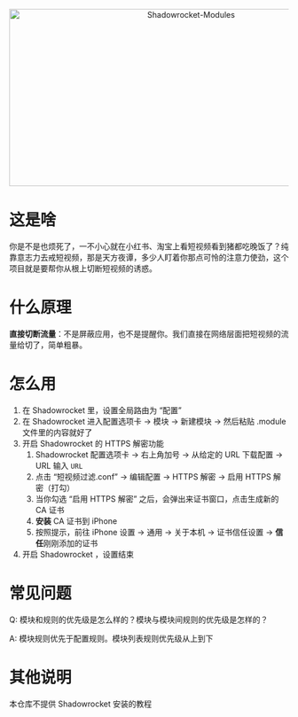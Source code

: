 <p align="center">
  <img src="https://socialify.git.ci/Junyi-99/Shadowrocket-Modules/image?description=1&language=1&name=1&owner=1&stargazers=1&theme=Light" alt="Shadowrocket-Modules" width="640" height="320" />
</p>

# 这是啥

你是不是也烦死了，一不小心就在小红书、淘宝上看短视频看到猪都吃晚饭了？纯靠意志力去戒短视频，那是天方夜谭，多少人盯着你那点可怜的注意力使劲，这个项目就是要帮你从根上切断短视频的诱惑。

# 什么原理

**直接切断流量**：不是屏蔽应用，也不是提醒你。我们直接在网络层面把短视频的流量给切了，简单粗暴。

# 怎么用

1. 在 Shadowrocket 里，设置全局路由为 “配置”
2. 在 Shadowrocket 进入配置选项卡 -> 模块 -> 新建模块 -> 然后粘贴 .module 文件里的内容就好了
3. 开启 Shadowrocket 的 HTTPS 解密功能
   1. Shadowrocket 配置选项卡 -> 右上角加号 -> 从给定的 URL 下载配置 -> URL 输入 `URL`
   2. 点击 “短视频过滤.conf” -> 编辑配置 -> HTTPS 解密 -> 启用 HTTPS 解密（打勾）
   3. 当你勾选 “启用 HTTPS 解密” 之后，会弹出来证书窗口，点击生成新的 CA 证书
   4. **安装** CA 证书到 iPhone
   5. 按照提示，前往 iPhone 设置 -> 通用 -> 关于本机 -> 证书信任设置 -> **信任**刚刚添加的证书
5. 开启 Shadowrocket ，设置结束

# 常见问题

Q: 模块和规则的优先级是怎么样的？模块与模块间规则的优先级是怎样的？

A: 模块规则优先于配置规则。模块列表规则优先级从上到下

# 其他说明

本仓库不提供 Shadowrocket 安装的教程
